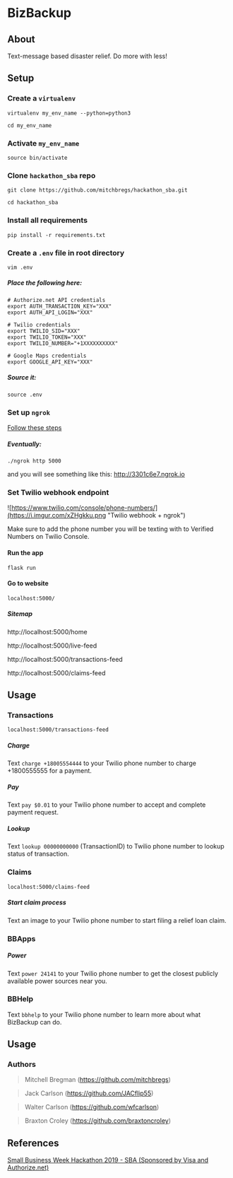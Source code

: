 # BizBackup

## About

Text-message based disaster relief. Do more with less!

## Setup

### Create a `virtualenv`
`virtualenv my_env_name --python=python3`

`cd my_env_name`


### Activate `my_env_name`
`source bin/activate`


### Clone `hackathon_sba` repo
`git clone https://github.com/mitchbregs/hackathon_sba.git`

`cd hackathon_sba`


### Install all requirements
`pip install -r requirements.txt`


### Create a `.env` file in root directory
 `vim .env`
 
##### Place the following here:
 ```
# Authorize.net API credentials
export AUTH_TRANSACTION_KEY="XXX"
export AUTH_API_LOGIN="XXX"

# Twilio credentials
export TWILIO_SID="XXX"
export TWILIO_TOKEN="XXX"
export TWILIO_NUMBER="+1XXXXXXXXXX"

# Google Maps credentials
export GOOGLE_API_KEY="XXX"
 ```
 
##### Source it:
 `source .env`

### Set up `ngrok`
[Follow these steps](https://ngrok.com/)

##### Eventually:
`./ngrok http 5000`

and you will see something like this: http://3301c6e7.ngrok.io

### Set Twilio webhook endpoint

![https://www.twilio.com/console/phone-numbers/](https://i.imgur.com/xZHgkku.png "Twilio webhook + ngrok")

Make sure to add the phone number you will be texting with to Verified Numbers on Twilio Console.

#### Run the app

`flask run`

#### Go to website

`localhost:5000/`

##### Sitemap

http://localhost:5000/home

http://localhost:5000/live-feed

http://localhost:5000/transactions-feed

http://localhost:5000/claims-feed

## Usage

### Transactions

`localhost:5000/transactions-feed`

##### Charge

Text `charge +18005554444` to your Twilio phone number to charge +1800555555 for a payment.

##### Pay

Text `pay $0.01` to your Twilio phone number to accept and complete payment request.

##### Lookup

Text `lookup 00000000000` (TransactionID) to Twilio phone number to lookup status of transaction.

### Claims

`localhost:5000/claims-feed`

##### Start claim process

Text an image to your Twilio phone number to start filing a relief loan claim.

### BBApps

##### Power

Text `power 24141` to your Twilio phone number to get the closest publicly available power sources near you.

### BBHelp

Text `bbhelp` to your Twilio phone number to learn more about what BizBackup can do.

## Usage

### Authors

> Mitchell Bregman (https://github.com/mitchbregs)

> Jack Carlson (https://github.com/JACflip55)

> Walter Carlson (https://github.com/wfcarlson)

> Braxton Croley (https://github.com/braxtoncroley)

## References

[Small Business Week Hackathon 2019 - SBA (Sponsored by Visa and Authorize.net)](https://smallbizweek.hackathon.com/)


